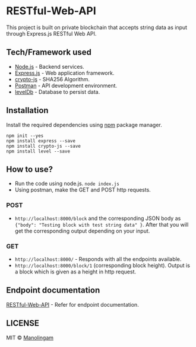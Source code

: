 # RESTful-Web-API
This project is built on private blockchain that accepts string data as input through Express.js RESTful Web API.

## Tech/Framework used
* [Node.js](https://nodejs.org/en/) - Backend services.
* [Express.js](https://expressjs.com/) - Web application framework.
* [crypto-js](https://www.npmjs.com/package/crypto-js) - SHA256 Algorithm.
* [Postman](https://www.getpostman.com/) - API development environment.
* [levelDb](http://leveldb.org/) - Database to persist data.

## Installation
Install the required dependencies using [npm](https://www.npmjs.com/) package manager.
```
npm init --yes
npm install express --save
npm install crypto-js --save
npm install level --save
```
## How to use?
* Run the code using node.js.
`node index.js`
* Using postman, make the GET and POST http requests.
### POST
- `http://localhost:8000/block` and the corresponding JSON body as `{"body": "Testing block with test string data"
}`. After that you will get the corresponding output depending on your input.
### GET
- `http://localhost:8000/` - Responds with all the endpoints available.
- `http://localhost:8000/block/1` (corresponding block height). Output is a block which is given as a height in http request.

## Endpoint documentation
[RESTful-Web-API](https://documenter.getpostman.com/view/5369196/RWaLvnoX) - Refer for endpoint documentation.

## LICENSE
MIT © [Manolingam](./LICENSE)
